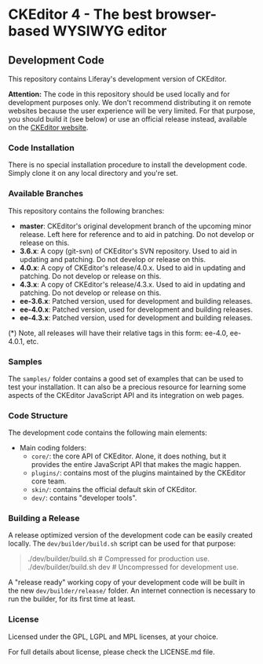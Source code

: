 CKEditor 4 - The best browser-based WYSIWYG editor
==================================================

## Development Code

This repository contains Liferay's development version of CKEditor.

**Attention:** The code in this repository should be used locally and for
development purposes only. We don't recommend distributing it on remote websites
because the user experience will be very limited. For that purpose, you should
build it (see below) or use an official release instead, available on the
[CKEditor website](http://ckeditor.com).

### Code Installation

There is no special installation procedure to install the development code.
Simply clone it on any local directory and you're set.

### Available Branches

This repository contains the following branches:

  - **master**: CKEditor's original development branch of the upcoming minor
    release. Left here for reference and to aid in patching. Do not
    develop or release on this.
  - **3.6.x**: A copy (git-svn) of CKEditor's SVN repository. Used to aid in
    updating and patching. Do not develop or release on this.
  - **4.0.x**: A copy of CKEditor's release/4.0.x. Used to aid in updating
    and patching. Do not develop or release on this.
  - **4.3.x**: A copy of CKEditor's release/4.3.x. Used to aid in updating
    and patching. Do not develop or release on this.
  - **ee-3.6.x**: Patched version, used for development and building releases.
  - **ee-4.0.x**: Patched version, used for development and building releases.
  - **ee-4.3.x**: Patched version, used for development and building releases.

(*) Note, all releases will have their relative tags in this form: ee-4.0,
ee-4.0.1, etc.

### Samples

The `samples/` folder contains a good set of examples that can be used
to test your installation. It can also be a precious resource for learning
some aspects of the CKEditor JavaScript API and its integration on web pages.

### Code Structure

The development code contains the following main elements:

  - Main coding folders:
    - `core/`: the core API of CKEditor. Alone, it does nothing, but
    it provides the entire JavaScript API that makes the magic happen.
    - `plugins/`: contains most of the plugins maintained by the CKEditor core team.
    - `skin/`: contains the official default skin of CKEditor.
    - `dev/`: contains "developer tools".

### Building a Release

A release optimized version of the development code can be easily created
locally. The `dev/builder/build.sh` script can be used for that purpose:

  > ./dev/builder/build.sh     # Compressed for production use.
  > ./dev/builder/build.sh dev # Uncompressed for development use.

A "release ready" working copy of your development code will be built in the new
`dev/builder/release/` folder. An internet connection is necessary to run the
builder, for its first time at least.

### License

Licensed under the GPL, LGPL and MPL licenses, at your choice.

For full details about license, please check the LICENSE.md file.
